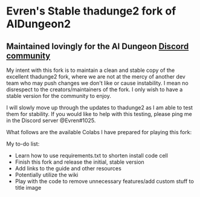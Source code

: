# Evren's Stable thadunge2 fork of AIDungeon2
## Maintained lovingly for the AI Dungeon [Discord community](https://discord.gg/Dg8Vcz6)
My intent with this fork is to maintain a clean and stable copy of the excellent thadunge2 fork, where we are not at the mercy of another dev team who may push changes we don't like or cause instability. I mean no disrespect to the creators/maintainers of the fork. I only wish to have a stable version for the community to enjoy.

I will slowly move up through the updates to thadunge2 as I am able to test them for stability. If you would like to help with this testing, please ping me in the Discord server @Evren#1025.

What follows are the available Colabs I have prepared for playing this fork:

My to-do list:
+ Learn how to use requirements.txt to shorten install code cell
+ Finish this fork and release the initial, stable version
+ Add links to the guide and other resources
+ Potentially utilize the wiki
+ Play with the code to remove unnecessary features/add custom stuff to title image
